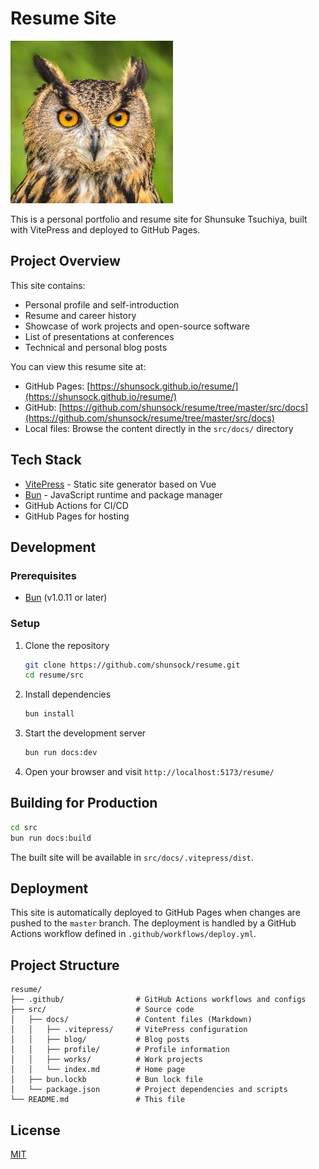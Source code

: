 # Resume Site

![](./src/docs/image/profile/shunsock_icon.jpeg)

This is a personal portfolio and resume site for Shunsuke Tsuchiya, built with VitePress and deployed to GitHub Pages.

## Project Overview

This site contains:
- Personal profile and self-introduction
- Resume and career history
- Showcase of work projects and open-source software
- List of presentations at conferences
- Technical and personal blog posts

You can view this resume site at:
- GitHub Pages: [https://shunsock.github.io/resume/](https://shunsock.github.io/resume/)
- GitHub: [https://github.com/shunsock/resume/tree/master/src/docs](https://github.com/shunsock/resume/tree/master/src/docs)
- Local files: Browse the content directly in the `src/docs/` directory

## Tech Stack

- [VitePress](https://vitepress.dev/) - Static site generator based on Vue
- [Bun](https://bun.sh/) - JavaScript runtime and package manager
- GitHub Actions for CI/CD
- GitHub Pages for hosting

## Development

### Prerequisites

- [Bun](https://bun.sh/) (v1.0.11 or later)

### Setup

1. Clone the repository
   ```bash
   git clone https://github.com/shunsock/resume.git
   cd resume/src
   ```

2. Install dependencies
   ```bash
   bun install
   ```

3. Start the development server
   ```bash
   bun run docs:dev
   ```

4. Open your browser and visit `http://localhost:5173/resume/`

## Building for Production

```bash
cd src
bun run docs:build
```

The built site will be available in `src/docs/.vitepress/dist`.

## Deployment

This site is automatically deployed to GitHub Pages when changes are pushed to the `master` branch. The deployment is handled by a GitHub Actions workflow defined in `.github/workflows/deploy.yml`.

## Project Structure

```
resume/
├── .github/                # GitHub Actions workflows and configs
├── src/                    # Source code
│   ├── docs/               # Content files (Markdown)
│   │   ├── .vitepress/     # VitePress configuration
│   │   ├── blog/           # Blog posts
│   │   ├── profile/        # Profile information
│   │   ├── works/          # Work projects
│   │   └── index.md        # Home page
│   ├── bun.lockb           # Bun lock file
│   └── package.json        # Project dependencies and scripts
└── README.md               # This file
```

## License

[MIT](LICENSE)
